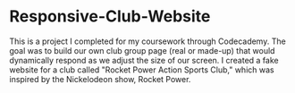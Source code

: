 # Responsive-Club-Website
This is a project I completed for my coursework through Codecademy. The goal was to build our own club group page (real or made-up) that would dynamically respond as we adjust the size of our screen. I created a fake website for a club called "Rocket Power Action Sports Club," which was inspired by the Nickelodeon show, Rocket Power.
